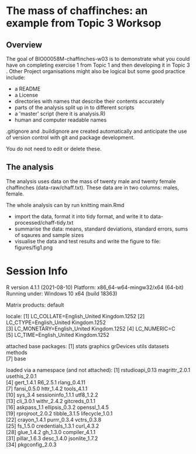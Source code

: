 
# The mass of chaffinches: an example from Topic 3 Worksop

<!-- badges: start -->
<!-- badges: end -->

## Overview
The goal of BIO00058M-chaffinches-w03 is to demonstrate what you could have on completing exercise 1 from Topic 1 and then developing it in Topic 3 .
Other Project organisations might also be logical but some good practice include:

-  a README
-  a License
-  directories with names that describe their contents accurately
-  parts of the analysis split up in to different scripts
-  a 'master' script (here it is analysis.R)
-  human and computer readable names

.gitignore and .buildignore are created automatically and anticipate the use of version control with git and package development.

You do not need to edit or delete these.

## The analysis
The analysis uses data on the mass of twenty male and twenty female chaffinches (data-raw/chaff.txt).
These data are in two columns: males, female.

The whole analysis can by run knitting main.Rmd

-  import the data, format it into tidy format, and write it to data-processed/chaff-tidy.txt
-  summarise the data: means, standard deviations, standard errors, sums of sqaures and sample sizes
-  visualise the data and test results and write the figure to file: figures/fig1.png


# Session Info
R version 4.1.1 (2021-08-10)
Platform: x86_64-w64-mingw32/x64 (64-bit)
Running under: Windows 10 x64 (build 18363)

Matrix products: default

locale:
[1] LC_COLLATE=English_United Kingdom.1252 
[2] LC_CTYPE=English_United Kingdom.1252   
[3] LC_MONETARY=English_United Kingdom.1252
[4] LC_NUMERIC=C                           
[5] LC_TIME=English_United Kingdom.1252    

attached base packages:
[1] stats     graphics  grDevices utils     datasets  methods  
[7] base     

loaded via a namespace (and not attached):
 [1] rstudioapi_0.13   magrittr_2.0.1    usethis_2.0.1    
 [4] gert_1.4.1        R6_2.5.1          rlang_0.4.11     
 [7] fansi_0.5.0       httr_1.4.2        tools_4.1.1      
[10] sys_3.4           sessioninfo_1.1.1 utf8_1.2.2       
[13] cli_3.0.1         withr_2.4.2       gitcreds_0.1.1   
[16] askpass_1.1       ellipsis_0.3.2    openssl_1.4.5    
[19] rprojroot_2.0.2   tibble_3.1.5      lifecycle_1.0.1  
[22] crayon_1.4.1      purrr_0.3.4       vctrs_0.3.8      
[25] fs_1.5.0          credentials_1.3.1 curl_4.3.2       
[28] glue_1.4.2        gh_1.3.0          compiler_4.1.1   
[31] pillar_1.6.3      desc_1.4.0        jsonlite_1.7.2   
[34] pkgconfig_2.0.3  
